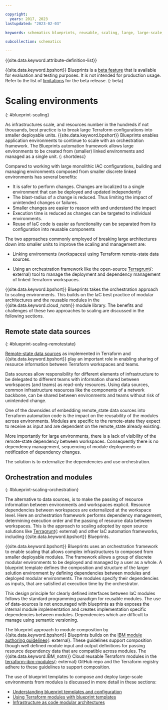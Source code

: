 ```yaml
---

copyright:
  years: 2017, 2023
lastupdated: "2023-02-03"

keywords: schematics blueprints, reusable, scaling, large, large-scale, reuse, modules

subcollection: schematics

---
```


{{site.data.keyword.attribute-definition-list}}

{{site.data.keyword.bpshort}} Blueprints is a [beta feature](/docs/schematics?topic=schematics-bp-beta-limitations) that is available for evaluation and testing purposes. It is not intended for production usage. Refer to the list of [limitations](/docs/schematics?topic=schematics-bp-beta-limitations#sc-bp-beta-limitation) for the beta release.
{: beta}

# Scaling environments
{: #blueprint-scaling}

As infrastructures scale, and resources number in the hundreds if not thousands, best practice is to break large Terraform configurations into smaller deployable units. {{site.data.keyword.bpshort}} Blueprints enables application environments to continue to scale with an orchestration framework. The Blueprints automation framework allows large environments to be created from (smaller) linked environments and managed as a single unit. 
{: shortdesc}

Compared to working with large monolithic IAC configurations, building and managing environments composed from smaller discrete linked environments has several benefits: 

- It is safer to perform changes. Changes are localized to a single environment that can be deployed and updated independently
- The blast-radius of a change is reduced. Thus limiting the impact of unintended changes or failures. 
- Smaller changes are easier to reason with and understand the impact 
- Execution time is reduced as changes can be targeted to individual environments. 
- Reuse of IaC code is easier as functionality can be separated from its configuration into reusable components 

The two approaches commonly employed of breaking large architectures down into smaller units to improve the scaling and management are:

- Linking environments (workspaces) using Terraform remote-state data sources. 

- Using an orchestration framework like the open-source [Terragrunt](https://terragrunt.gruntwork.io/){: external) tool to manage the deployment and dependency management of linked Terraform workspaces. 


{{site.data.keyword.bpshort}} Blueprints takes the orchestration approach to scaling environments. This builds on the IaC best practice of modular architectures and the reusable modules in the {{site.data.keyword.cloud_notm}} module library. The benefits and challenges of these two approaches to scaling are discussed in the following sections. 


## Remote state data sources
{: #blueprint-scaling-remotestate}

[Remote-state data sources](/docs/schematics?topic=schematics-remote-state) as implemented in Terraform and {{site.data.keyword.bpshort}} play an important role in enabling sharing of resource information between Terraform workspaces and teams. 

Data sources allow responsibility for different elements of infrastructure to be delegated to different teams with information shared between workspaces (and teams) as read-only resources. Using data sources, common infrastructure resources like the components of a network backbone, can be shared between environments and teams without risk of unintended change. 

One of the downsides of embedding remote_state data sources into Terraform automation code is the impact on the reusability of the modules across environments. Modules are specific to the remote-state they expect to receive as input and are dependent on the remote_state already existing. 

More importantly for large environments, there is a lack of visibility of the remote-state dependency between workspaces. Consequently there is no dependency management, sequencing of module deployments or notification of dependency changes.  

The solution is to externalize the dependencies and use orchestration.  


## Orchestration and modules
{: #blueprint-scaling-orchestration}

The alternative to data sources, is to make the passing of resource information between environments and workspaces explicit. Resource dependencies between workspaces are externalized at the workspace level. Here an orchestration framework performs dependency management, determining execution order and the passing of resource data between workspaces. This is the approach to scaling adopted by open source solutions like [Terragrunt](https://terragrunt.gruntwork.io/){: external) and other IaC automation frameworks, including {{site.data.keyword.bpshort}} Blueprints.     

{{site.data.keyword.bpshort}} Blueprints uses an orchestration framework to enable scaling that allows complex infrastructures to composed from smaller deployable modules. The framework allows a group of discrete modular environments to be deployed and managed by a user as a whole. A blueprint template defines the composition and structure of the larger solution environment by defining dependencies between modules and deployed modular environments. The modules specify their dependencies as inputs, that are satisfied at execution time by the orchestrator.  

This design principle for clearly defined interfaces between IaC modules follows the standard programming paradigm for reusable modules. The use of data-sources is not encouraged with blueprints as this exposes the internal module implementation and creates implementation specific dependencies between modules. Dependencies which are difficult to manage using semantic versioning.     

The blueprint approach to module composition by {{site.data.keyword.bpshort}} Blueprints builds on the [IBM module authoring guidelines](https://terraform-ibm-modules.github.io/documentation/#/implementation-guidelines){: external}. These guidelines support composition though well defined module input and output definitions for passing resource dependency data that are compatible across modules. The {{site.data.keyword.IBM_notm}} Cloud reusable Terraform modules in the [terraform-ibm-modules](https://github.com/terraform-ibm-modules){: external} GitHub repo and the Terraform registry adhere to these guidelines to support composition. 




The use of blueprint templates to compose and deploy large-scale environments from modules is discussed in more detail in these sections:
- [Understanding blueprint templates and configuration](/docs/schematics?topic=schematics-blueprint-templates)
- [Using Terraform modules with blueprint templates](/docs/schematics?topic=schematics-blueprint-terraform) 
- [Infrastructure as code modular architectures](/docs/schematics?topic=schematics-iac-bp-modularity)


